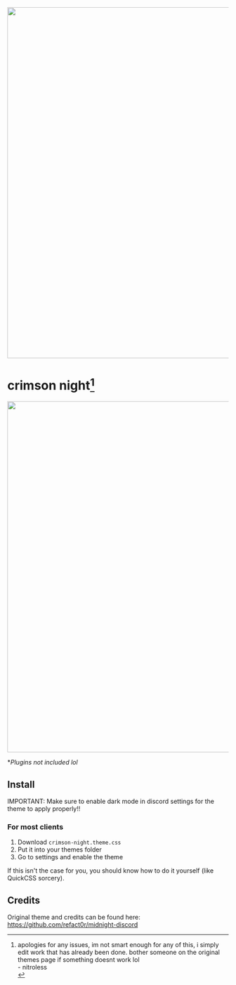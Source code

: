 <img width=800 src="https://github.com/NitrolessWasTaken/crimson-night-discord/assets/81432274/4e0317ff-28b4-479f-b6c2-ca4697893f9d">

# crimson night[^1]

<img width=800 src="https://github.com/NitrolessWasTaken/crimson-night-discord/assets/81432274/1ee07e2d-97b7-41e1-a3c1-5183a2c0c8c1">

**Plugins not included lol*

## Install

IMPORTANT: Make sure to enable dark mode in discord settings for the theme to apply properly!!

### For most clients

1. Download `crimson-night.theme.css`
2. Put it into your themes folder
3. Go to settings and enable the theme

If this isn't the case for you, you should know how to do it yourself (like QuickCSS sorcery).

## Credits

Original theme and credits can be found here: <https://github.com/refact0r/midnight-discord>


[^1]: apologies for any issues, im not smart enough for any of this, i simply edit work that has already been done. bother someone on the original themes page if something doesnt work lol<br>- nitroless<br>
